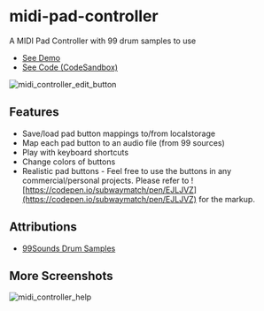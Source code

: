 # midi-pad-controller
A MIDI Pad Controller with 99 drum samples to use
<br />
- [See Demo](https://midi-pad-controller.netlify.com)
- [See Code (CodeSandbox)](https://codesandbox.io/s/github/subwaymatch/midi-pad-controller-react-redux/)

![midi_controller_edit_button](https://user-images.githubusercontent.com/1064036/58427440-7af51100-8054-11e9-85c3-8fab9719eb2c.png)

## Features
- Save/load pad button mappings to/from localstorage
- Map each pad button to an audio file (from 99 sources)
- Play with keyboard shortcuts
- Change colors of buttons
- Realistic pad buttons - Feel free to use the buttons in any commercial/personal projects. Please refer to ![https://codepen.io/subwaymatch/pen/EJLJVZ](https://codepen.io/subwaymatch/pen/EJLJVZ) for the markup.

## Attributions
- [99Sounds Drum Samples](http://99sounds.org/drum-samples/)

## More Screenshots
![midi_controller_help](https://user-images.githubusercontent.com/1064036/58427442-7af51100-8054-11e9-9ef2-0070d79f82e6.png)
